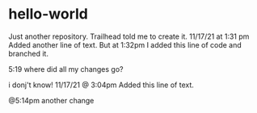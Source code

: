 # hello-world
Just another repository. Trailhead told me to create it.
11/17/21 at 1:31 pm Added another line of text.
But at 1:32pm I added this line of code and branched it.


5:19 where did all my changes go?

i donj't
know!
11/17/21 @ 3:04pm
Added this line of text.

@5:14pm
another change
